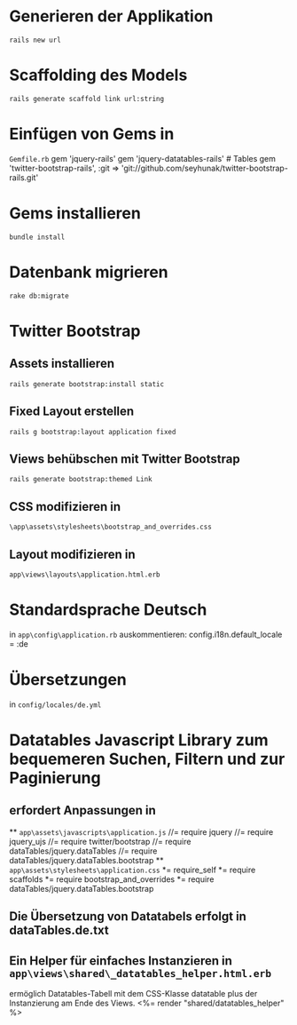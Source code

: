 # Generieren der Applikation
  `rails new url`
# Scaffolding des Models
  `rails generate scaffold link url:string`
# Einfügen von Gems in 
  `Gemfile.rb`
    gem 'jquery-rails'
    gem 'jquery-datatables-rails'                        # Tables
    gem 'twitter-bootstrap-rails', :git => 'git://github.com/seyhunak/twitter-bootstrap-rails.git'
# Gems installieren
  `bundle install`
# Datenbank migrieren
  `rake db:migrate`
# Twitter Bootstrap 
## Assets installieren
   `rails generate bootstrap:install static`
## Fixed Layout erstellen
  `rails g bootstrap:layout application fixed`
## Views behübschen mit Twitter Bootstrap  
  `rails generate bootstrap:themed Link`
## CSS modifizieren in 
  `\app\assets\stylesheets\bootstrap_and_overrides.css`
## Layout modifizieren in 
  `app\views\layouts\application.html.erb`
# Standardsprache Deutsch 
  in `app\config\application.rb` auskommentieren:
    config.i18n.default_locale = :de
# Übersetzungen 
  in `config/locales/de.yml`
# Datatables Javascript Library zum bequemeren Suchen, Filtern und zur Paginierung 
## erfordert Anpassungen in 
** `app\assets\javascripts\application.js`
    //= require jquery
    //= require jquery_ujs
    //= require twitter/bootstrap
    //= require dataTables/jquery.dataTables
    //= require dataTables/jquery.dataTables.bootstrap
** `app\assets\stylesheets\application.css`
    *= require_self
    *= require scaffolds
    *= require bootstrap_and_overrides
    *= require dataTables/jquery.dataTables.bootstrap 
## Die Übersetzung von Datatabels erfolgt in dataTables.de.txt
## Ein Helper für einfaches Instanzieren in `app\views\shared\_datatables_helper.html.erb`
   ermöglich Datatables-Tabell mit dem CSS-Klasse datatable plus der Instanzierung am Ende des Views.
     <%= render "shared/datatables_helper" %>